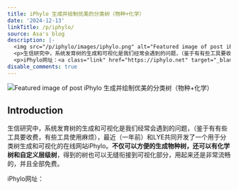 ```yaml
---
title: iPhylo 生成并绘制优美的分类树（物种+化学）
date: '2024-12-13'
linkTitle: /p/iphylo/
source: Asa's blog
description: |-
  <img src="/p/iphylo/images/iphylo.png" alt="Featured image of post iPhylo 生成并绘制优美的分类树（物种+化学）" /><h2 id="introduction">Introduction</h2>
  <p>生信研究中，系统发育树的生成和可视化是我们经常会遇到的问题，（鉴于有有些工具要收费，有些工具使用麻烦），最近（一年前）和LYE共同开发了一个用于分类树生成和可视化的在线网站iPhylo。<strong>不仅可以方便的生成物种树，还可以有化学树和自定义层级树</strong>，得到的树也可以无缝衔接到可视化部分，用起来还是非常流畅的，并且全部免费。</p>
  <p>iPhylo网址：<a class="link" href="https://iphylo.net" target="_blank" rel="noopener"  ...
disable_comments: true
---
```

<img src="/p/iphylo/images/iphylo.png" alt="Featured image of post iPhylo 生成并绘制优美的分类树（物种+化学）" /><h2 id="introduction">Introduction</h2>
<p>生信研究中，系统发育树的生成和可视化是我们经常会遇到的问题，（鉴于有有些工具要收费，有些工具使用麻烦），最近（一年前）和LYE共同开发了一个用于分类树生成和可视化的在线网站iPhylo。<strong>不仅可以方便的生成物种树，还可以有化学树和自定义层级树</strong>，得到的树也可以无缝衔接到可视化部分，用起来还是非常流畅的，并且全部免费。</p>
<p>iPhylo网址：<a class="link" href="https://iphylo.net" target="_blank" rel="noopener"  ...